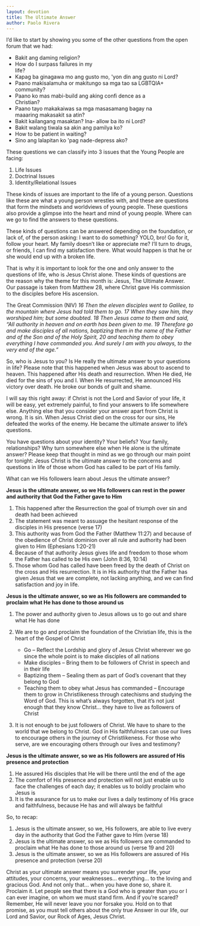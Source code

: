```yaml
---
layout: devotion
title: The Ultimate Answer
author: Paolo Rivera
---
```


I’d like to start by showing you some of the other questions
from the open forum that we had:

 - Bakit ang   daming religion?      
 - How do I surpass   failures in my  
   life?
 - Kapag ba   ginagawa mo   ang gusto mo,   'yon din ang      gusto ni
   Lord?
 - Paano   makisalamuha   or makitungo   sa mga tao    sa   LGBTQIA+  
   community?          
 - Paano ko mas   mabi-build   ang aking    confi    dence as a  
   Christian?
 - Paano tayo   makakaiwas   sa mga        masasamang   bagay na  
   maaaring   makasakit sa   atin?
 - Bakit      kailangang      masaktan? Ina-   allow ba ito ni Lord?
 - Bakit    walang   tiwala sa akin   ang pamilya ko?
 - How to be      patient in waiting?	
 - Sino ang   lalapitan ko 'pag   nade-depress   ako?


These questions we can classify into 3 issues that the Young People are facing:
1. Life Issues
2. Doctrinal Issues
3. Identity/Relational Issues

These kinds of issues are important to the life of a young person. Questions
like these are what a young person wrestles with, and these are questions
that form the mindsets and worldviews of young people. These questions
also provide a glimpse into the heart and mind of young people. Where can
we go to find the answers to these questions.

These kinds of questions can be answered depending on the foundation,
or lack of, of the person asking: I want to do something? YOLO, bro! Go for it,
follow your heart. My family doesn’t like or appreciate me? I’ll turn to drugs,
or friends, I can find my satisfaction there. What would happen is that he or
she would end up with a broken life.

That is why it is important to look for the one and only answer to the
questions of life, who is Jesus Christ alone. These kinds of questions are the
reason why the theme for this month is: Jesus, The Ultimate Answer. Our
passage is taken from Matthew 28, where Christ gave His commission to the
disciples before His ascension.

The Great Commission (NIV) 
*16 Then the eleven disciples went to Galilee, to the mountain where Jesus
had told them to go. 17 When they saw him, they worshiped him; but some
doubted. 18 Then Jesus came to them and said, “All authority in heaven and on
earth has been given to me. 19 Therefore go and make disciples of all nations,
baptizing them in the name of the Father and of the Son and of the Holy Spirit,
20 and teaching them to obey everything I have commanded you. And surely I
am with you always, to the very end of the age.”*

So, who is Jesus to you? Is He really the ultimate answer to your questions in life?
Please note that this happened when Jesus was about to ascend to heaven.
This happened after His death and resurrection. When He died, He died for
the sins of you and I. When He resurrected, He announced His victory over
death. He broke our bonds of guilt and shame.

I will say this right away: if Christ is not the Lord and Savior of your life, it will
be easy, yet extremely painful, to find your answers to life somewhere else.
Anything else that you consider your answer apart from Christ is wrong. It is
sin. When Jesus Christ died on the cross for our sins, He defeated the works
of the enemy. He became the ultimate answer to life’s questions.

You have questions about your identity? Your beliefs? Your family, relationships?
Why turn somewhere else when He alone is the ultimate answer? Please keep
that thought in mind as we go through our main point for tonight:
Jesus Christ is the ultimate answer to the concerns and questions in life of
those whom God has called to be part of His family.

What can we His followers learn about Jesus the ultimate answer?

**Jesus is the ultimate answer, so we His followers can rest in the power
and authority that God the Father gave to Him**

1. This happened after the Resurrection the goal of triumph over sin and
death had been achieved
2. The statement was meant to assuage the hesitant response of the
disciples in His presence (verse 17)
3. This authority was from God the Father (Matthew 11:27) and because
of the obedience of Christ dominion over all rule and authority had been
given to Him (Ephesians 1:20-21)
4. Because of that authority Jesus gives life and freedom to those whom
the Father has called to be His own (John 8:36, 10:14)
5. Those whom God has called have been freed by the death of Christ
on the cross and His resurrection. It is in His authority that the Father has
given Jesus that we are complete, not lacking anything, and we can find
satisfaction and joy in life.

**Jesus is the ultimate answer, so we as His followers are commanded to
proclaim what He has done to those around us**
1. The power and authority given to Jesus allows us to go out and share
what He has done
2. We are to go and proclaim the foundation of the Christian life, this is the
heart of the Gospel of Christ
	* Go – Reflect the Lordship and glory of Jesus Christ wherever we go
since the whole point is to make disciples of all nations
	* Make disciples – Bring them to be followers of Christ in speech and
in their life
	* Baptizing them – Sealing them as part of God’s covenant that they
belong to God
	* Teaching them to obey what Jesus has commanded – Encourage
them to grow in Christlikeness through catechisms and studying the
Word of God. This is what’s always forgotten, that it’s not just enough
that they know Christ... they have to live as followers of Christ

3. It is not enough to be just followers of Christ. We have to share to the
world that we belong to Christ. God in His faithfulness can use our lives
to encourage others in the journey of Christlikeness. For those who serve,
are we encouraging others through our lives and testimony?

**Jesus is the ultimate answer, so we as His followers are assured of His
presence and protection**
1. He assured His disciples that He will be there until the end of the age
2. The comfort of His presence and protection will not just enable us to face
the challenges of each day; it enables us to boldly proclaim who Jesus is
3. It is the assurance for us to make our lives a daily testimony of His grace
and faithfulness, because He has and will always be faithful

So, to recap:
1. Jesus is the ultimate answer, so we, His followers, are able to live every
day in the authority that God the Father gave to Him (verse 18)
2. Jesus is the ultimate answer, so we as His followers are commanded to
proclaim what He has done to those around us (verse 19 and 20)
3. Jesus is the ultimate answer, so we as His followers are assured of His
presence and protection (verse 20)

Christ as your ultimate answer means you surrender your life, your attitudes,
your concerns, your weaknesses... everything... to the loving and gracious God.
And not only that... when you have done so, share it. Proclaim it. Let people
see that there is a God who is greater than you or I can ever imagine, on whom
we must stand firm. And if you’re scared? Remember, He will never leave you
nor forsake you. Hold on to that promise, as you must tell others about the only
true Answer in our life, our Lord and Savior, our Rock of Ages, Jesus Christ.

